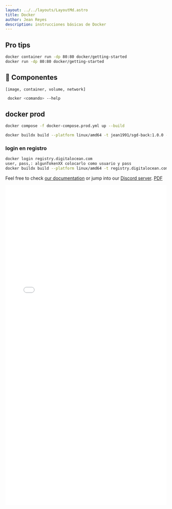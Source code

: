 ```yaml
---
layout: ../../layouts/LayoutMd.astro
title: Docker
author: Jean Reyes
description: instrucciones básicas de Docker
---
```

## Pro tips 
```sh 
docker container run -dp 80:80 docker/getting-started
docker run -dp 80:80 docker/getting-started
```
## 👀 Componentes 
`[image, container, volume, network]`
 <!-- 1. image
 2. container
 3. volume
 4. network -->

```sh 
 docker <comando> --help
 ```

## docker prod
```sh 
docker compose -f docker-compose.prod.yml up --build
```

```sh 
docker buildx build --platform linux/amd64 -t jean1991/sgd-back:1.0.0 -f Dockerfile.prod . --push
```

### login en registro
```sh 
docker login registry.digitalocean.com
user, pass,: algunTokenXX colocarlo como usuario y pass
docker buildx build --platform linux/amd64 -t registry.digitalocean.com/nes-corp-registry/sgd-back:1.0.0 -f Dockerfile.prod --push .
```

 

Feel free to check [our documentation](https://docs.astro.build) or jump into our [Discord server](https://astro.build/chat).
[PDF](../public/pdfs/docker-cheat-sheet.pdf)
<iframe src="../public/pdfs/docker-cheat-sheet.pdf" width="100%" height="1000" style="border: none">
  Tu navegador no soporta iframes.
</iframe>
